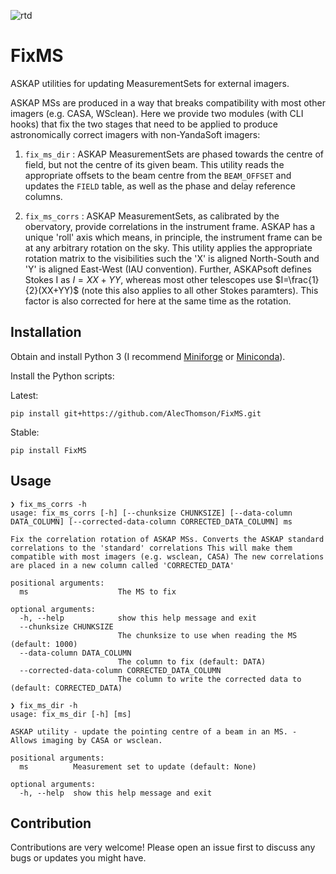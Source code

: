 ![rtd](https://readthedocs.org/projects/fixms/badge/?version=latest)

# FixMS

ASKAP utilities for updating MeasurementSets for external imagers.

ASKAP MSs are produced in a way that breaks compatibility with most other imagers (e.g. CASA, WSclean). Here we provide two modules (with CLI hooks) that fix the two stages that need to be applied to produce astronomically correct imagers with non-YandaSoft imagers:

1. `fix_ms_dir` : ASKAP MeasurementSets are phased towards the centre of field, but not the centre of its given beam. This utility reads the appropriate offsets to the beam centre from the `BEAM_OFFSET` and updates the `FIELD` table, as well as the phase and delay reference columns.

2. `fix_ms_corrs` : ASKAP MeasurementSets, as calibrated by the obervatory, provide correlations in the instrument frame. ASKAP has a unique 'roll' axis which means, in principle, the instrument frame can be at any arbitrary rotation on the sky. This utility applies the appropriate rotation matrix to the visibilities such the 'X' is aligned North-South and 'Y' is aligned East-West (IAU convention). Further, ASKAPsoft defines Stokes I as $I=XX+YY$, whereas most other telescopes use $I=\frac{1}{2}(XX+YY)$ (note this also applies to all other Stokes paramters). This factor is also corrected for here at the same time as the rotation.

## Installation

Obtain and install Python 3 (I recommend [Miniforge](https://github.com/conda-forge/miniforge) or [Miniconda](https://docs.conda.io/en/latest/miniconda.html)).

Install the Python scripts:

Latest:
```
pip install git+https://github.com/AlecThomson/FixMS.git
```

Stable:
```
pip install FixMS
```

## Usage

```
❯ fix_ms_corrs -h
usage: fix_ms_corrs [-h] [--chunksize CHUNKSIZE] [--data-column DATA_COLUMN] [--corrected-data-column CORRECTED_DATA_COLUMN] ms

Fix the correlation rotation of ASKAP MSs. Converts the ASKAP standard correlations to the 'standard' correlations This will make them compatible with most imagers (e.g. wsclean, CASA) The new correlations are placed in a new column called 'CORRECTED_DATA'

positional arguments:
  ms                    The MS to fix

optional arguments:
  -h, --help            show this help message and exit
  --chunksize CHUNKSIZE
                        The chunksize to use when reading the MS (default: 1000)
  --data-column DATA_COLUMN
                        The column to fix (default: DATA)
  --corrected-data-column CORRECTED_DATA_COLUMN
                        The column to write the corrected data to (default: CORRECTED_DATA)
```
```
❯ fix_ms_dir -h
usage: fix_ms_dir [-h] [ms]

ASKAP utility - update the pointing centre of a beam in an MS. - Allows imaging by CASA or wsclean.

positional arguments:
  ms          Measurement set to update (default: None)

optional arguments:
  -h, --help  show this help message and exit
  ```

## Contribution

Contributions are very welcome! Please open an issue first to discuss any bugs or updates you might have.
